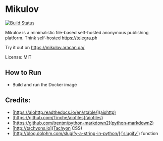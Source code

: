 # Mikulov

[![Build Status](https://travis-ci.org/vrutkovs/mikulov.svg?branch=master)](https://travis-ci.org/vrutkovs/mikulov)

Mikulov is a minimalistic file-based self-hosted anonymous publishing platform.
Think self-hosted https://telegra.ph

Try it out on https://mikulov.aracan.ga/

License: MIT


## How to Run

* Build and run the Docker image

## Credits:

* [https://aiohttp.readthedocs.io/en/stable/](aiohttp)
* [https://github.com/Tinche/aiofiles](aiofiles)
* [https://github.com/trentm/python-markdown2](python-markdown2)
* [http://tachyons.io](Tachyon CSS)
* [http://blog.dolphm.com/slugify-a-string-in-python/](`slugify`) function
